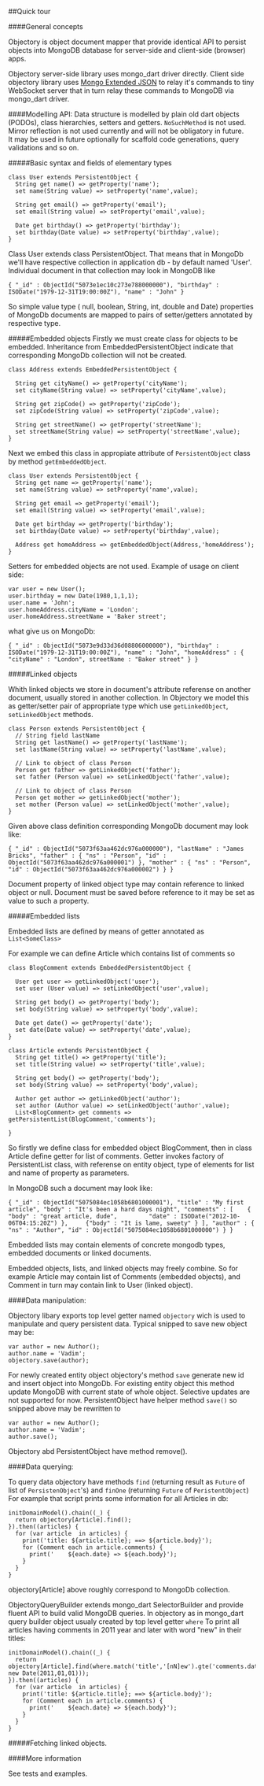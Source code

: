 ##Quick tour

####General concepts

Objectory is object document mapper that provide identical API to persist objects into MongoDB database for server-side and client-side (browser) apps. 

Objectory server-side library uses mongo\_dart driver directly. 
Client side objectory library uses [Mongo Extended JSON](http://www.mongodb.org/display/DOCS/Mongo+Extended+JSON) to relay it's commands to tiny WebSocket server that in turn relay these commands to MongoDB via mongo\_dart driver. 

####Modelling API:
Data structure is modelled  by plain old dart objects (PODOs), class hierarchies, setters and getters. `NoSuchMethod` is not used. Mirror reflection is not used currently and will not be obligatory in future.   
It may be used in future optionally for scaffold code generations, query validations and so on.


#####Basic syntax and fields of elementary types

    class User extends PersistentObject {
      String get name() => getProperty('name');
      set name(String value) => setProperty('name',value);
      
      String get email() => getProperty('email');
      set email(String value) => setProperty('email',value);
    
      Date get birthday() => getProperty('birthday');
      set birthday(Date value) => setProperty('birthday',value);  
    }

Class User extends class PersistentObject. That means that in MongoDb we'll have respective collection in application db - by default named 'User'.
Individual document in that collection may look in MongoDB like 
    
	{ "_id" : ObjectId("5073e1ec10c273e788000000"), "birthday" : ISODate("1979-12-31T19:00:00Z"), "name" : "John" }

So simple value type ( null, boolean, String, int, double and Date) properties of MongoDb documents are mapped to pairs of setter/getters annotated by respective type. 

#####Embedded objects
Firstly we must create class for objects to be embedded. Inheritance from EmbeddedPersistentObject indicate that corresponding MongoDb collection will not be created. 

    class Address extends EmbeddedPersistentObject {
      
      String get cityName() => getProperty('cityName');
      set cityName(String value) => setProperty('cityName',value);
      
      String get zipCode() => getProperty('zipCode');
      set zipCode(String value) => setProperty('zipCode',value);
      
      String get streetName() => getProperty('streetName');
      set streetName(String value) => setProperty('streetName',value);
    }
Next we embed this class in appropiate attribute of `PersistentObject` class by method `getEmbeddedObject`. 

    class User extends PersistentObject {
      String get name => getProperty('name');
      set name(String value) => setProperty('name',value);
      
      String get email => getProperty('email');
      set email(String value) => setProperty('email',value);
      
      Date get birthday => getProperty('birthday');
      set birthday(Date value) => setProperty('birthday',value);
      
      Address get homeAddress => getEmbeddedObject(Address,'homeAddress'); 
    }

Setters for embedded objects are not used. Example of usage on client side:  

    var user = new User();
    user.birthday = new Date(1980,1,1,1);
    user.name = 'John';
    user.homeAddress.cityName = 'London';
    user.homeAddress.streetName = 'Baker street';

what give us on MongoDb:

	{ "_id" : ObjectId("5073e9d33d36d08806000000"), "birthday" : ISODate("1979-12-31T19:00:00Z"), "name" : "John", "homeAddress" : { "cityName" : "London", streetName : "Baker street" } }

#####Linked objects

Whith linked objects we store in document's attribute referense on another document, usually stored in another collection. In Objectory we model this as getter/setter pair of appropriate type which use `getLinkedObject`, `setLinkedObject` methods.

    class Person extends PersistentObject {
      // String field lastName
      String get lastName() => getProperty('lastName');
      set lastName(String value) => setProperty('lastName',value);
      
      // Link to object of class Person
      Person get father => getLinkedObject('father');
      set father (Person value) => setLinkedObject('father',value);
    
      // Link to object of class Person
      Person get mother => getLinkedObject('mother');
      set mother (Person value) => setLinkedObject('mother',value);
    }

Given above class definition corresponding MongoDb document may look like:

    { "_id" : ObjectId("5073f63aa462dc976a000000"), "lastName" : "James Bricks", "father" : { "ns" : "Person", "id" : ObjectId("5073f63aa462dc976a000001") }, "mother" : { "ns" : "Person", "id" : ObjectId("5073f63aa462dc976a000002") } }

Document property of linked object type may contain reference to linked object or null. Document must be saved before reference to it may be set as value to such a property.

#####Embedded lists

Embedded lists are defined by means of getter annotated as `List<SomeClass>` 

For example we can define Article which contains list of comments so 

    class BlogComment extends EmbeddedPersistentObject {
      
      User get user => getLinkedObject('user');
      set user (User value) => setLinkedObject('user',value);
        
      String get body() => getProperty('body');
      set body(String value) => setProperty('body',value);
      
      Date get date() => getProperty('date');
      set date(Date value) => setProperty('date',value);  
    }
    
    class Article extends PersistentObject {
      String get title() => getProperty('title');
      set title(String value) => setProperty('title',value);
      
      String get body() => getProperty('body');
      set body(String value) => setProperty('body',value);
      
      Author get author => getLinkedObject('author');
      set author (Author value) => setLinkedObject('author',value);
      List<BlogComment> get comments => getPersistentList(BlogComment,'comments');
      
    }

So firstly we define class for embedded object BlogComment, then in class Article define getter for list of comments. Getter invokes factory of PersistentList class, with referense on entity object, type of elements for list and name of property as parameters.

In MongoDB such a document may look like:

    { "_id" : ObjectId("5075084ec1058b6801000001"), "title" : "My first article", "body" : "It's been a hard days night", "comments" : [    {       "body" : "great article, dude",         "date" : ISODate("2012-10-06T04:15:20Z") },     {"body" : "It is lame, sweety" } ], "author" : { "ns" : "Author", "id" : ObjectId("5075084ec1058b6801000000") } }

Embedded lists may contain elements of concrete mongodb types, embedded documents or linked documents. 

Embedded objects, lists, and linked objects may freely combine. So for example Article may contain list of Comments (embedded objects), and Comment in turn may contain link to User (linked object).


####Data manipulation:

Objectory libary exports top level getter named `objectory` wich is used to manipulate and query persistent data.
Typical snipped to save new object may be:

    var author = new Author();
    author.name = 'Vadim';
    objectory.save(author);      

For newly created entity object objectory's method `save` generate new id and insert object into MongoDb. For existing entity object this method update MongoDB with current state of whole object. Selective updates are not supported for now. 
PersistentObject have helper method `save()` so snipped above may be rewritten to 

    var author = new Author();
    author.name = 'Vadim';
    author.save();

Objectory abd PersistentObject have method remove().

####Data querying:

To query data objectory have methods `find` (returning result as `Future` of list of `PersistenObject`'s) and `finOne` (returning `Future` of `PeristentObject`)
For example that script prints some information for all Articles in db:

    initDomainModel().chain((_) {    
      return objectory[Article].find();
    }).then((articles) {
      for (var article  in articles) {
        print('title: ${article.title}; ==> ${article.body}');
        for (Comment each in article.comments) {
          print('    ${each.date} => ${each.body}');
        }
      }
    }  

objectory[Article] above roughly correspond to MongoDb collection. 

ObjectoryQueryBuilder extends mongo_dart SelectorBuilder and provide fluent API to build valid MongoDB queries. 
In objectory as in mongo_dart query builder object usualy created by top level getter `where`
To print all articles having comments in 2011 year and later with word "new" in their titles: 

    initDomainModel().chain((_) {    
      return objectory[Article].find(where.match('title','[nN]ew').gte('comments.date', new Date(2011,01,01)));
    }).then((articles) {
      for (var article  in articles) {
        print('title: ${article.title}; ==> ${article.body}');
        for (Comment each in article.comments) {
          print('    ${each.date} => ${each.body}');
        }
      }
    }  

#####Fetching linked objects.




####More information

See tests and examples.
